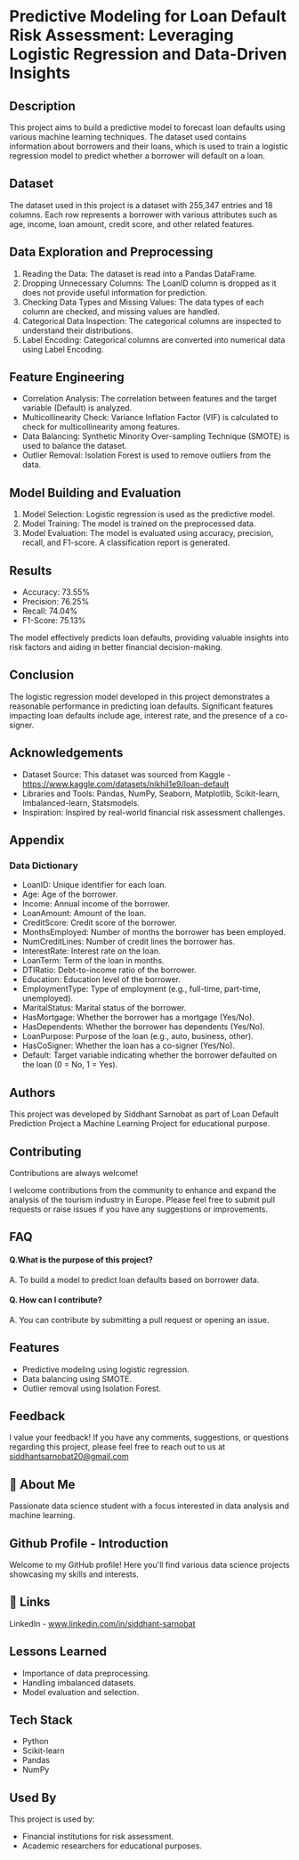 
# Predictive Modeling for Loan Default Risk Assessment: Leveraging Logistic Regression and Data-Driven Insights

## Description
This project aims to build a predictive model to forecast loan defaults using various machine learning techniques. The dataset used contains information about borrowers and their loans, which is used to train a logistic regression model to predict whether a borrower will default on a loan.


## Dataset


The dataset used in this project is a dataset with 255,347 entries and 18 columns. Each row represents a borrower with various attributes such as age, income, loan amount, credit score, and other related features.
## Data Exploration and Preprocessing

1. Reading the Data: The dataset is read into a Pandas DataFrame.
2. Dropping Unnecessary Columns: The LoanID column is dropped as it does not provide useful information for prediction.
3. Checking Data Types and Missing Values: The data types of each column are checked, and missing values are handled.
4. Categorical Data Inspection: The categorical columns are inspected to understand their distributions.
5. Label Encoding: Categorical columns are converted into numerical data using Label Encoding.
## Feature Engineering

- Correlation Analysis: The correlation between features and the target variable (Default) is analyzed.
- Multicollinearity Check: Variance Inflation Factor (VIF) is calculated to check for multicollinearity among features.
- Data Balancing: Synthetic Minority Over-sampling Technique (SMOTE) is used to balance the dataset.
- Outlier Removal: Isolation Forest is used to remove outliers from the data.
## Model Building and Evaluation

1. Model Selection: Logistic regression is used as the predictive model.
2. Model Training: The model is trained on the preprocessed data.
3. Model Evaluation: The model is evaluated using accuracy, precision, recall, and F1-score. A classification report is generated.
## Results

- Accuracy: 73.55%
- Precision: 76.25%
- Recall: 74.04%
- F1-Score: 75.13%


The model effectively predicts loan defaults, providing valuable insights into risk factors and aiding in better financial decision-making.
## Conclusion

The logistic regression model developed in this project demonstrates a reasonable performance in predicting loan defaults. Significant features impacting loan defaults include age, interest rate, and the presence of a co-signer.
## Acknowledgements

- Dataset Source: This dataset was sourced from Kaggle - https://www.kaggle.com/datasets/nikhil1e9/loan-default
- Libraries and Tools: Pandas, NumPy, Seaborn, Matplotlib, Scikit-learn, Imbalanced-learn, Statsmodels.
- Inspiration: Inspired by real-world financial risk assessment challenges.
## Appendix

### Data Dictionary
- LoanID: Unique identifier for each loan.
- Age: Age of the borrower.
- Income: Annual income of the borrower.
- LoanAmount: Amount of the loan.
- CreditScore: Credit score of the borrower.
- MonthsEmployed: Number of months the borrower has been employed.
- NumCreditLines: Number of credit lines the borrower has.
- InterestRate: Interest rate on the loan.
- LoanTerm: Term of the loan in months.
- DTIRatio: Debt-to-income ratio of the borrower.
- Education: Education level of the borrower.
- EmploymentType: Type of employment (e.g., full-time, part-time, unemployed).
- MaritalStatus: Marital status of the borrower.
- HasMortgage: Whether the borrower has a mortgage (Yes/No).
- HasDependents: Whether the borrower has dependents (Yes/No).
- LoanPurpose: Purpose of the loan (e.g., auto, business, other).
- HasCoSigner: Whether the loan has a co-signer (Yes/No).
- Default: Target variable indicating whether the borrower defaulted on the loan (0 = No, 1 = Yes).


## Authors

This project was developed by Siddhant Sarnobat as part of Loan Default Prediction Project a Machine Learning Project for educational purpose.


## Contributing

Contributions are always welcome!

I welcome contributions from the community to enhance and expand the analysis of the tourism industry in Europe. Please feel free to submit pull requests or raise issues if you have any suggestions or improvements.


## FAQ

#### Q.What is the purpose of this project?
A. To build a model to predict loan defaults based on borrower data.

#### Q. How can I contribute?
A. You can contribute by submitting a pull request or opening an issue.


## Features

- Predictive modeling using logistic regression.
- Data balancing using SMOTE.
- Outlier removal using Isolation Forest.


## Feedback

I value your feedback! If you have any comments, suggestions, or questions regarding this project, please feel free to reach out to us at siddhantsarnobat20@gmail.com


## 🚀 About Me

Passionate data science student with a focus interested in data analysis and machine learning.


## Github Profile - Introduction

Welcome to my GitHub profile! Here you'll find various data science projects showcasing my skills and interests.
## 🔗 Links
LinkedIn - www.linkedin.com/in/siddhant-sarnobat


## Lessons Learned

- Importance of data preprocessing.
- Handling imbalanced datasets.
- Model evaluation and selection.


## Tech Stack

- Python
- Scikit-learn
- Pandas
- NumPy
## Used By

This project is used by:

- Financial institutions for risk assessment.
- Academic researchers for educational purposes.